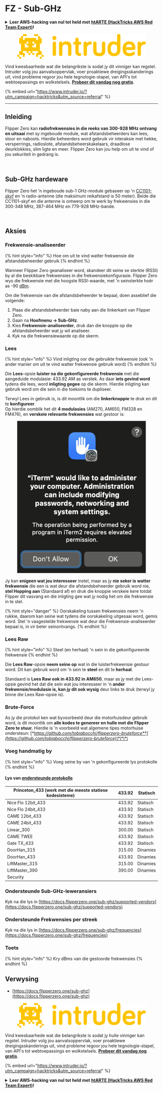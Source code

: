 # FZ - Sub-GHz

<details>

<summary><strong>Leer AWS-hacking van nul tot held met</strong> <a href="https://training.hacktricks.xyz/courses/arte"><strong>htARTE (HackTricks AWS Red Team Expert)</strong></a><strong>!</strong></summary>

Ander maniere om HackTricks te ondersteun:

* As jy jou **maatskappy geadverteer wil sien in HackTricks** of **HackTricks in PDF wil aflaai**, kyk na die [**SUBSCRIPTION PLANS**](https://github.com/sponsors/carlospolop)!
* Kry die [**amptelike PEASS & HackTricks swag**](https://peass.creator-spring.com)
* Ontdek [**The PEASS Family**](https://opensea.io/collection/the-peass-family), ons versameling eksklusiewe [**NFTs**](https://opensea.io/collection/the-peass-family)
* **Sluit aan by die** 💬 [**Discord-groep**](https://discord.gg/hRep4RUj7f) of die [**telegram-groep**](https://t.me/peass) of **volg** ons op **Twitter** 🐦 [**@carlospolopm**](https://twitter.com/hacktricks_live)**.**
* **Deel jou hacktruuks deur PR's in te dien by die** [**HackTricks**](https://github.com/carlospolop/hacktricks) en [**HackTricks Cloud**](https://github.com/carlospolop/hacktricks-cloud) github-repos.

</details>

<figure><img src="/.gitbook/assets/image (675).png" alt=""><figcaption></figcaption></figure>

Vind kwesbaarhede wat die belangrikste is sodat jy dit vinniger kan regstel. Intruder volg jou aanvalsoppervlak, voer proaktiewe dreigingsskanderings uit, vind probleme regoor jou hele tegnologie-stapel, van API's tot webtoepassings en wolkstelsels. [**Probeer dit vandag nog gratis**](https://www.intruder.io/?utm\_source=referral\&utm\_campaign=hacktricks).

{% embed url="https://www.intruder.io/?utm_campaign=hacktricks&utm_source=referral" %}

***

## Inleiding <a href="#kfpn7" id="kfpn7"></a>

Flipper Zero kan **radiofrekwensies in die reeks van 300-928 MHz ontvang en uitsaai** met sy ingeboude module, wat afstandsbeheerders kan lees, stoor en naboots. Hierdie beheerders word gebruik vir interaksie met hekke, versperrings, radioslote, afstandsbeheerskakelaars, draadlose deurklokkies, slim ligte en meer. Flipper Zero kan jou help om uit te vind of jou sekuriteit in gedrang is.

<figure><img src="../../../.gitbook/assets/image (3) (2) (1).png" alt=""><figcaption></figcaption></figure>

## Sub-GHz hardeware <a href="#kfpn7" id="kfpn7"></a>

Flipper Zero het 'n ingeboude sub-1 GHz-module gebaseer op 'n [﻿](https://www.st.com/en/nfc/st25r3916.html#overview)﻿[CC1101-skyf](https://www.ti.com/lit/ds/symlink/cc1101.pdf) en 'n radio-antenne (die maksimum reikafstand is 50 meter). Beide die CC1101-skyf en die antenne is ontwerp om te werk by frekwensies in die 300-348 MHz, 387-464 MHz en 779-928 MHz-bande.

<figure><img src="../../../.gitbook/assets/image (1) (8) (1).png" alt=""><figcaption></figcaption></figure>

## Aksies

### Frekwensie-analiseerder

{% hint style="info" %}
Hoe om uit te vind watter frekwensie die afstandsbeheerder gebruik
{% endhint %}

Wanneer Flipper Zero geanaliseer word, skandeer dit seine se sterkte (RSSI) by al die beskikbare frekwensies in die frekwensiekonfigurasie. Flipper Zero wys die frekwensie met die hoogste RSSI-waarde, met 'n seinsterkte hoër as -90 [dBm](https://en.wikipedia.org/wiki/DBm).

Om die frekwensie van die afstandsbeheerder te bepaal, doen asseblief die volgende:

1. Plaas die afstandsbeheerder baie naby aan die linkerkant van Flipper Zero.
2. Gaan na **Hoofmenu** **→ Sub-GHz**.
3. Kies **Frekwensie-analiseerder**, druk dan die knoppie op die afstandsbeheerder wat jy wil analiseer.
4. Kyk na die frekwensiewaarde op die skerm.

### Lees

{% hint style="info" %}
Vind inligting oor die gebruikte frekwensie (ook 'n ander manier om uit te vind watter frekwensie gebruik word)
{% endhint %}

Die **Lees**-opsie **luister na die gekonfigureerde frekwensie** met die aangeduide modulasie: 433.92 AM as verstek. As daar **iets gevind word** tydens die lees, word **inligting gegee** op die skerm. Hierdie inligting kan gebruik word om die sein in die toekoms te dupliseer.

Terwyl Lees in gebruik is, is dit moontlik om die **linkerknoppie** te druk en dit te **konfigureer**.\
Op hierdie oomblik het dit **4 modulasies** (AM270, AM650, FM328 en FM476), en **verskeie relevante frekwensies** wat gestoor is:

<figure><img src="../../../.gitbook/assets/image (28).png" alt=""><figcaption></figcaption></figure>

Jy kan **enigeen wat jou interesseer** instel, maar as jy **nie seker is watter frekwensie** die een is wat deur die afstandsbeheerder gebruik word nie, **stel Hopping aan** (Standaard af) en druk die knoppie verskeie kere totdat Flipper dit vasvang en die inligting gee wat jy nodig het om die frekwensie in te stel.

{% hint style="danger" %}
Oorskakeling tussen frekwensies neem 'n rukkie, daarom kan seine wat tydens die oorskakeling uitgesaai word, gemis word. Stel 'n vasgestelde frekwensie wat deur die Frekwensie-analiseerder bepaal is, in vir beter seinontvangs.
{% endhint %}

### **Lees Raw**

{% hint style="info" %}
Steel (en herhaal) 'n sein in die gekonfigureerde frekwensie
{% endhint %}

Die **Lees Raw**-opsie **neem seine op** wat in die luisterfrekwensie gestuur word. Dit kan gebruik word om 'n sein te **steel** en dit te **herhaal**.

Standaard is **Lees Raw ook in 433.92 in AM650**, maar as jy met die Lees-opsie gevind het dat die sein wat jou interesseer in 'n **ander frekwensie/modulasie is, kan jy dit ook wysig** deur links te druk (terwyl jy binne die Lees Raw-opsie is).

### Brute-Force

As jy die protokol ken wat byvoorbeeld deur die motorhuisdeur gebruik word, is dit moontlik om **alle kodes te genereer en hulle met die Flipper Zero te stuur.** Hierdie is 'n voorbeeld wat algemene tipes motorhuise ondersteun: [**https://github.com/tobiabocchi/flipperzero-bruteforce**](https://github.com/tobiabocchi/flipperzero-bruteforce)\*\*\*\*

### Voeg handmatig by

{% hint style="info" %}
Voeg seine by van 'n gekonfigureerde lys protokolle
{% endhint %}

#### Lys van [ondersteunde protokolle](https://docs.flipperzero.one/sub-ghz/add-new-remote) <a href="#3iglu" id="3iglu"></a>

| Princeton\_433 (werk met die meeste statiese kodesisteme) | 433.92 | Statisch |
| ------------------------------------------------------- | ------ | -------- |
| Nice Flo 12bit\_433                                     | 433.92 | Statisch |
| Nice Flo 24bit\_433                                     | 433.92 | Statisch |
| CAME 12bit\_433                                         | 433.92 | Statisch |
| CAME 24bit\_433                                         | 433.92 | Statisch |
| Linear\_300                                             | 300.00 | Statisch |
| CAME TWEE                                               | 433.92 | Statisch |
| Gate TX\_433                                            | 433.92 | Statisch |
| DoorHan\_315                                            | 315.00 | Dinamies |
| DoorHan\_433                                            | 433.92 | Dinamies |
| LiftMaster\_315                                         | 315.00 | Dinamies |
| LiftMaster\_390                                         | 390.00 | Dinamies |
| Security
### Ondersteunde Sub-GHz-leweransiers

Kyk na die lys in [https://docs.flipperzero.one/sub-ghz/supported-vendors](https://docs.flipperzero.one/sub-ghz/supported-vendors)

### Ondersteunde Frekwensies per streek

Kyk na die lys in [https://docs.flipperzero.one/sub-ghz/frequencies](https://docs.flipperzero.one/sub-ghz/frequencies)

### Toets

{% hint style="info" %}
Kry dBms van die gestoorde frekwensies
{% endhint %}

## Verwysing

* [https://docs.flipperzero.one/sub-ghz](https://docs.flipperzero.one/sub-ghz)

<figure><img src="/.gitbook/assets/image (675).png" alt=""><figcaption></figcaption></figure>

Vind kwesbaarhede wat die belangrikste is sodat jy hulle vinniger kan regstel. Intruder volg jou aanvalsoppervlak, voer proaktiewe dreigingsskanderings uit, vind probleme regoor jou hele tegnologie-stapel, van API's tot webtoepassings en wolkstelsels. [**Probeer dit vandag nog gratis**](https://www.intruder.io/?utm\_source=referral\&utm\_campaign=hacktricks).

{% embed url="https://www.intruder.io/?utm_campaign=hacktricks&utm_source=referral" %}


<details>

<summary><strong>Leer AWS-hacking van nul tot held met</strong> <a href="https://training.hacktricks.xyz/courses/arte"><strong>htARTE (HackTricks AWS Red Team Expert)</strong></a><strong>!</strong></summary>

Ander maniere om HackTricks te ondersteun:

* As jy jou **maatskappy in HackTricks wil adverteer** of **HackTricks in PDF wil aflaai**, kyk na die [**SUBSCRIPTION PLANS**](https://github.com/sponsors/carlospolop)!
* Kry die [**amptelike PEASS & HackTricks-uitrusting**](https://peass.creator-spring.com)
* Ontdek [**The PEASS Family**](https://opensea.io/collection/the-peass-family), ons versameling eksklusiewe [**NFT's**](https://opensea.io/collection/the-peass-family)
* **Sluit aan by die** 💬 [**Discord-groep**](https://discord.gg/hRep4RUj7f) of die [**telegram-groep**](https://t.me/peass) of **volg** ons op **Twitter** 🐦 [**@carlospolopm**](https://twitter.com/hacktricks_live)**.**
* **Deel jou haktruuks deur PR's in te dien by die** [**HackTricks**](https://github.com/carlospolop/hacktricks) en [**HackTricks Cloud**](https://github.com/carlospolop/hacktricks-cloud) github-opslagplekke.

</details>
